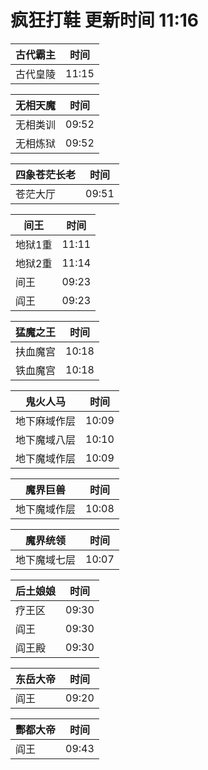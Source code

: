 # 疯狂打鞋 更新时间 11:16

| 古代霸主   | 时间    |
|--------|-------|
| 古代皇陵 | 11:15 |

| 无相天魔   | 时间    |
|--------|-------|
| 无相类训 | 09:52 |
| 无相炼狱 | 09:52 |

| 四象苍茫长老   | 时间    |
|--------|-------|
| 苍茫大厅 | 09:51 |

| 间王   | 时间    |
|--------|-------|
| 地狱1重 | 11:11 |
| 地狱2重 | 11:14 |
| 间王 | 09:23 |
| 阎王 | 09:23 |

| 猛魔之王   | 时间    |
|--------|-------|
| 扶血魔宫 | 10:18 |
| 铁血魔宫 | 10:18 |

| 鬼火人马   | 时间    |
|--------|-------|
| 地下麻域作层 | 10:09 |
| 地下魔域八层 | 10:10 |
| 地下魔域作层 | 10:09 |

| 魔界巨兽   | 时间    |
|--------|-------|
| 地下魔域作层 | 10:08 |

| 魔界统领   | 时间    |
|--------|-------|
| 地下魔域七层 | 10:07 |

| 后土娘娘   | 时间    |
|--------|-------|
| 疗王区 | 09:30 |
| 阎王 | 09:30 |
| 阎王殿 | 09:30 |

| 东岳大帝   | 时间    |
|--------|-------|
| 阎王 | 09:20 |

| 酆都大帝   | 时间    |
|--------|-------|
| 阎王 | 09:43 |